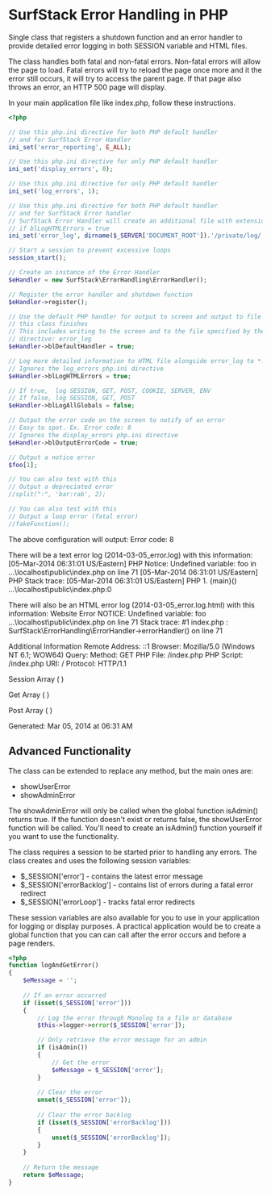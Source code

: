 SurfStack Error Handling in PHP
========================

Single class that registers a shutdown function and an error handler to provide
detailed error logging in both SESSION variable and HTML files.

The class handles both fatal and non-fatal errors. Non-fatal errors will allow
the page to load. Fatal errors will try to reload the page once more and it the
error still occurs, it will try to access the parent page. If that page also
throws an error, an HTTP 500 page will display.

In your main application file like index.php, follow these instructions.

```php
<?php

// Use this php.ini directive for both PHP default handler
// and for SurfStack Error Handler
ini_set('error_reporting', E_ALL);

// Use this php.ini directive for only PHP default handler
ini_set('display_errors', 0);

// Use this php.ini directive for only PHP default handler
ini_set('log_errors', 1);

// Use this php.ini directive for both PHP default handler
// and for SurfStack Error handler
// SurfStack Error Handler will create an additional file with extension .html
// if blLogHTMLErrors = true
ini_set('error_log', dirname($_SERVER['DOCUMENT_ROOT']).'/private/log/'.date('Y-m-d', time()).'_error.log');

// Start a session to prevent excessive loops
session_start();

// Create an instance of the Error Handler
$eHandler = new SurfStack\ErrorHandling\ErrorHandler();

// Register the error handler and shutdown function
$eHandler->register();

// Use the default PHP handler for output to screen and output to file after
// this class finishes
// This includes writing to the screen and to the file specified by the php.ini
// directive: error_log
$eHandler->blDefaultHandler = true;

// Log more detailed information to HTML file alongside error_log to *.html
// Ignores the log_errors php.ini directive
$eHandler->blLogHTMLErrors = true;

// If true,  log SESSION, GET, POST, COOKIE, SERVER, ENV
// If false, log SESSION, GET, POST
$eHandler->blLogAllGlobals = false;

// Output the error code on the screen to notify of an error
// Easy to spot. Ex. Error code: 8
// Ignores the display_errors php.ini directive
$eHandler->blOutputErrorCode = true;

// Output a notice error
$foo[1];

// You can also test with this
// Output a depreciated error
//split(":", 'bar:rab', 2);

// You can also test with this
// Output a loop error (fatal error)
//fakeFunction();

```

The above configuration will output:
Error code: 8

There will be a text error log (2014-03-05_error.log) with this information:
[05-Mar-2014 06:31:01 US/Eastern] PHP Notice:  Undefined variable: foo in ...\localhost\public\index.php on line 71
[05-Mar-2014 06:31:01 US/Eastern] PHP Stack trace:
[05-Mar-2014 06:31:01 US/Eastern] PHP   1. {main}() ...\localhost\public\index.php:0

There will also be an HTML error log (2014-03-05_error.log.html) with this information:
Website Error
NOTICE: Undefined variable: foo
...\localhost\public\index.php on line 71
Stack trace: 
#1 index.php : SurfStack\ErrorHandling\ErrorHandler->errorHandler() on line 71 

Additional Information 
Remote Address: ::1 
Browser: Mozilla/5.0 (Windows NT 6.1; WOW64)
Query: 
Method: GET 
PHP File: /index.php 
PHP Script: /index.php 
URI: / 
Protocol: HTTP/1.1 

Session
Array
(
)

Get
Array
(
)

Post
Array
(
)


Generated: Mar 05, 2014 at 06:31 AM

Advanced Functionality
----------------------

The class can be extended to replace any method, but the main ones are:
* showUserError
* showAdminError

The showAdminError will only be called when the global function isAdmin() returns
true. If the function doesn't exist or returns false, the showUserError function
will be called. You'll need to create an isAdmin() function yourself if you
want to use the functionality.

The class requires a session to be started prior to handling any errors.
The class creates and uses the following session variables:
* $_SESSION['error'] - contains the latest error message
* $_SESSION['errorBacklog'] - contains list of errors during a fatal error redirect
* $_SESSION['errorLoop'] - tracks fatal error redirects

These session variables are also available for you to use in your application
for logging or display purposes. A practical application would be to create
a global function that you can can call after the error occurs and before a
page renders.

```php
<?php
function logAndGetError()
{
    $eMessage = '';
    
    // If an error occurred
    if (isset($_SESSION['error']))
    {
        // Log the error through Monolog to a file or database
        $this->logger->error($_SESSION['error']);

        // Only retrieve the error message for an admin
        if (isAdmin())
        {
            // Get the error
            $eMessage = $_SESSION['error'];
        }
        
        // Clear the error
        unset($_SESSION['error']);
        
        // Clear the error backlog
        if (isset($_SESSION['errorBacklog']))
        {
            unset($_SESSION['errorBacklog']);
        }
    }
    
    // Return the message
    return $eMessage;
}
```
